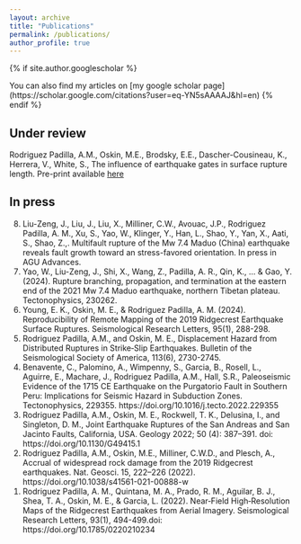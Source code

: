 ```yaml
---
layout: archive
title: "Publications"
permalink: /publications/
author_profile: true
---
```


{% if site.author.googlescholar %}
  <div class="wordwrap">You can also find my articles on [my google scholar page](https://scholar.google.com/citations?user=eq-YN5sAAAAJ&hl=en)
{% endif %}

## Under review

Rodriguez Padilla, A.M., Oskin, M.E., Brodsky, E.E., Dascher-Cousineau, K., Herrera, V., White, S., The influence of earthquake gates in surface rupture length. Pre-print available [here](essopenarchive.org/users/700353/articles/687281-the-influence-of-earthquake-gates-on-surface-rupture-length)

## In press

<ol reversed>
  <li> Liu-Zeng, J., Liu, J., Liu, X., Milliner, C.W., Avouac, J.P., Rodriguez Padilla, A. M., Xu, S., Yao, W., Klinger, Y., Han, L., Shao, Y., Yan, X., Aati, S., Shao, Z.,. Multifault rupture of the Mw 7.4 Maduo (China) earthquake reveals fault growth toward an stress-favored orientation.​ In press in AGU Advances. </li>
  <li> Yao, W., Liu-Zeng, J., Shi, X., Wang, Z., Padilla, A. R., Qin, K., ... & Gao, Y. (2024). Rupture branching, propagation, and termination at the eastern end of the 2021 Mw 7.4 Maduo earthquake, northern Tibetan plateau. Tectonophysics, 230262. </li>
  <li>  Young, E. K., Oskin, M. E., & Rodriguez Padilla, A. M. (2024). Reproducibility of Remote Mapping of the 2019 Ridgecrest Earthquake Surface Ruptures. Seismological Research Letters, 95(1), 288-298. </li>
  <li> Rodriguez Padilla, A.M., and Oskin, M. E., Displacement Hazard from Distributed Ruptures in Strike‐Slip Earthquakes. Bulletin of the Seismological Society of America, 113(6), 2730-2745. </li>  
  <li> Benavente, C., Palomino, A., Wimpenny, S., Garcia, B., Rosell, L., Aguirre, E., Machare, J., Rodriguez Padilla, A.M., Hall, S.R., Paleoseismic Evidence of the 1715 CE Earthquake on the Purgatorio Fault in Southern Peru: Implications for Seismic Hazard in Subduction Zones. Tectonophysics, 229355. https://doi.org/10.1016/j.tecto.2022.229355 </li>  
  <li>  Rodriguez Padilla, A.M., Oskin, M. E., Rockwell, T. K., Delusina, I., and Singleton, D. M., Joint Earthquake Ruptures of the San Andreas and San Jacinto Faults, California, USA. Geology 2022; 50 (4): 387–391. doi: https://doi.org/10.1130/G49415.1 </li>  
  <li> Rodriguez Padilla, A.M., Oskin, M.E., Milliner, C.W.D., and Plesch, A., Accrual of widespread rock damage from the 2019 Ridgecrest earthquakes. Nat. Geosci. 15, 222–226 (2022). https://doi.org/10.1038/s41561-021-00888-w </li>  
  <li> Rodriguez Padilla, A. M., Quintana, M. A., Prado, R. M., Aguilar, B. J., Shea, T. A., Oskin, M. E., & Garcia, L. (2022). Near‐Field High‐Resolution Maps of the Ridgecrest Earthquakes from Aerial Imagery. Seismological Research Letters, 93(1), 494-499.doi: https://doi.org/10.1785/0220210234 </li>  

</ol>

  </style>
